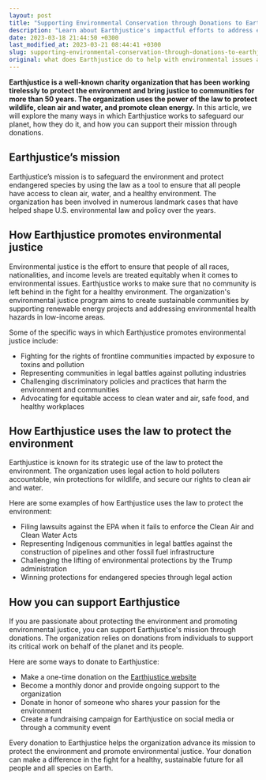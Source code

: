 ```yaml
---
layout: post
title: "Supporting Environmental Conservation through Donations to Earthjustice"
description: "Learn about Earthjustice's impactful efforts to address environmental issues and how you can contribute to their cause through donations. Join the fight for a healthier planet today."
date: 2023-03-18 21:44:50 +0300
last_modified_at: 2023-03-21 08:44:41 +0300
slug: supporting-environmental-conservation-through-donations-to-earthjustice
original: what does Earthjustice do to help with environmental issues as a charity, how do they do it, how can i donate?
---
```

**Earthjustice is a well-known charity organization that has been working tirelessly to protect the environment and bring justice to communities for more than 50 years. The organization uses the power of the law to protect wildlife, clean air and water, and promote clean energy.** In this article, we will explore the many ways in which Earthjustice works to safeguard our planet, how they do it, and how you can support their mission through donations.

## Earthjustice’s mission

Earthjustice’s mission is to safeguard the environment and protect endangered species by using the law as a tool to ensure that all people have access to clean air, water, and a healthy environment. The organization has been involved in numerous landmark cases that have helped shape U.S. environmental law and policy over the years.

## How Earthjustice promotes environmental justice

Environmental justice is the effort to ensure that people of all races, nationalities, and income levels are treated equitably when it comes to environmental issues. Earthjustice works to make sure that no community is left behind in the fight for a healthy environment. The organization's environmental justice program aims to create sustainable communities by supporting renewable energy projects and addressing environmental health hazards in low-income areas.

Some of the specific ways in which Earthjustice promotes environmental justice include:

* Fighting for the rights of frontline communities impacted by exposure to toxins and pollution
* Representing communities in legal battles against polluting industries
* Challenging discriminatory policies and practices that harm the environment and communities
* Advocating for equitable access to clean water and air, safe food, and healthy workplaces

## How Earthjustice uses the law to protect the environment

Earthjustice is known for its strategic use of the law to protect the environment. The organization uses legal action to hold polluters accountable, win protections for wildlife, and secure our rights to clean air and water.

Here are some examples of how Earthjustice uses the law to protect the environment:

* Filing lawsuits against the EPA when it fails to enforce the Clean Air and Clean Water Acts
* Representing Indigenous communities in legal battles against the construction of pipelines and other fossil fuel infrastructure
* Challenging the lifting of environmental protections by the Trump administration
* Winning protections for endangered species through legal action

## How you can support Earthjustice

If you are passionate about protecting the environment and promoting environmental justice, you can support Earthjustice's mission through donations. The organization relies on donations from individuals to support its critical work on behalf of the planet and its people.

Here are some ways to donate to Earthjustice:

* Make a one-time donation on the [Earthjustice website](https://earthjustice.org/)
* Become a monthly donor and provide ongoing support to the organization
* Donate in honor of someone who shares your passion for the environment
* Create a fundraising campaign for Earthjustice on social media or through a community event

Every donation to Earthjustice helps the organization advance its mission to protect the environment and promote environmental justice. Your donation can make a difference in the fight for a healthy, sustainable future for all people and all species on Earth.